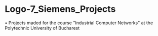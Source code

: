 # Logo-7_Siemens_Projects
• Projects maded for the course "Industrial Computer Networks" at the Polytechnic University of Bucharest

